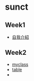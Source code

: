 # sunct

## Week1

- [自我介紹](https://sunctsun.github.io/sunct/w01/intro.html)
## Week2
- [myclass](https://sunctsun.github.io/sunct/w02/myclass.html)
- [table](https://sunctsun.github.io/sunct/w02/table.html)
- 


<!--stackedit_data:
eyJoaXN0b3J5IjpbMTM3OTUzMjE4NSwzODAxOTA1NjZdfQ==
-->